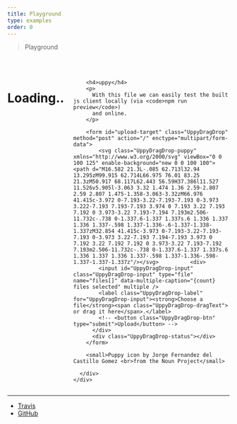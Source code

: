 ```yaml
---
title: Playground
type: examples
order: 0
---
```


> Playground

  <!-- Primary Page Layout
  –––––––––––––––––––––––––––––––––––––––––––––––––– -->
  <div class="container">
    <div class="row">
      <div class="twelve columns" style="margin-top: 10%">
        <h1>
          Loading..
        </h1>

        <h4>uppy</h4>
        <p>
          With this file we can easily test the built js client locally (via <code>npm run preview</code>)
          and online.
        </p>

        <form id="upload-target" class="UppyDragDrop" method="post" action="/" enctype="multipart/form-data">
            <svg class="UppyDragDrop-puppy" xmlns="http://www.w3.org/2000/svg" viewBox="0 0 100 125" enable-background="new 0 0 100 100"><path d="M16.582 21.3L-.085 62.713l32.94 13.295zM99.915 62.714L66.975 76.01 83.25 21.3zM50.917 68.117L62.443 56.59H37.386l11.527 11.526v5.905l-3.063 3.32 1.474 1.36 2.59-2.807 2.59 2.807 1.475-1.358-3.063-3.32zM66.976 41.415c-3.972 0-7.193-3.22-7.193-7.193 0-3.973 3.222-7.193 7.193-7.193 3.974 0 7.193 3.22 7.193 7.192 0 3.973-3.22 7.193-7.194 7.193m2.506-11.732c-.738 0-1.337.6-1.337 1.337s.6 1.336 1.337 1.336 1.337-.598 1.337-1.336-.6-1.337-1.338-1.337zM32.854 41.415c-3.973 0-7.193-3.22-7.193-7.193 0-3.973 3.22-7.193 7.194-7.193 3.973 0 7.192 3.22 7.192 7.192 0 3.973-3.22 7.193-7.192 7.193m2.506-11.732c-.738 0-1.337.6-1.337 1.337s.6 1.336 1.337 1.336 1.337-.598 1.337-1.336-.598-1.337-1.337-1.337z"/></svg>          <div>
            <input id="UppyDragDrop-input" class="UppyDragDrop-input" type="file" name="files[]" data-multiple-caption="{count} files selected" multiple />
            <label class="UppyDragDrop-label" for="UppyDragDrop-input"><strong>Choose a file</strong><span class="UppyDragDrop-dragText"> or drag it here</span>.</label>
            <!-- <button class="UppyDragDrop-btn" type="submit">Upload</button> -->
          </div>
          <div class="UppyDragDrop-status"></div>
        </form>

        <small>Puppy icon by Jorge Fernandez del Castillo Gomez <br>from the Noun Project</small>

      </div>
    </div>
  </div>

  <footer>
    <hr />
    <ul>
      <li><a href="https://travis-ci.org/transloadit/uppy">Travis</a></li>
      <li><a href="https://github.com/transloadit/uppy">GitHub</a></li>
    </ul>
  </footer>

<!-- Include the bundled app.js client -->
<script src="static/js/app.js"></script>

<!-- Apply the js client on a selector -->
<script>
  // var tl = Transloadit("#upload-target");
</script>

<!-- Add the branch name to the <title> and <h1> of this page -->
<script>
  var branch        = location.pathname.split('/')[2] || 'local-unknown';
  var elTitle       = document.querySelector('title');
  var elH1          = document.querySelector('h1');
  var title         = 'You are reviewing branch: ' + branch;
  elTitle.innerHTML = title;
  elH1.innerHTML    = title;
</script>
